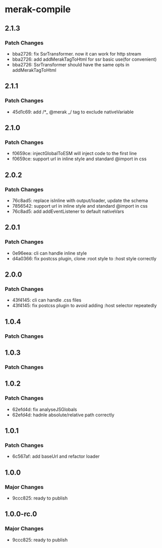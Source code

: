 # merak-compile

## 2.1.3

### Patch Changes

- bba2726: fix SsrTransformer. now it can work for http stream
- bba2726: add addMerakTagToHtml for ssr basic use(for convenient)
- bba2726: SsrTransformer should have the same opts in addMerakTagToHtml

## 2.1.1

### Patch Changes

- 45d1c69: add /\*_ @merak _/ tag to exclude nativeVariable

## 2.1.0

### Patch Changes

- f0659ce: injectGlobalToESM will inject code to the first line
- f0659ce: support url in inline style and standard @import in css

## 2.0.2

### Patch Changes

- 76c8ad5: replace isInline with output/loader, update the schema
- 7856542: support url in inline style and standard @import in css
- 76c8ad5: add addEventListener to default nativeVars

## 2.0.1

### Patch Changes

- 0e96eea: cli can handle inline style
- d4a0366: fix postcss plugin, clone :root style to :host style correctly

## 2.0.0

### Patch Changes

- 43f4145: cli can handle .css files
- 43f4145: fix postcss plugin to avoid adding :host selector repeatedly

## 1.0.4

### Patch Changes

## 1.0.3

### Patch Changes

## 1.0.2

### Patch Changes

- 62efd4d: fix analyseJSGlobals
- 62efd4d: hadnle absolute/relative path correctly

## 1.0.1

### Patch Changes

- 6c567af: add baseUrl and refactor loader

## 1.0.0

### Major Changes

- 9ccc825: ready to publish

## 1.0.0-rc.0

### Major Changes

- 9ccc825: ready to publish
